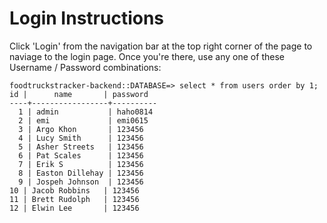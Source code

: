 # Login Instructions

Click 'Login' from the navigation bar at the top right corner of the page to naviage to the 
login page. Once you're there, use any one of these Username / Password combinations:

    foodtruckstracker-backend::DATABASE=> select * from users order by 1;
    id |      name       | password
    ----+-----------------+----------
      1 | admin           | haho0814
      2 | emi             | emi0615
      3 | Argo Khon       | 123456
      4 | Lucy Smith      | 123456
      5 | Asher Streets   | 123456
      6 | Pat Scales      | 123456
      7 | Erik S          | 123456
      8 | Easton Dillehay | 123456
      9 | Jospeh Johnson  | 123456
    10 | Jacob Robbins   | 123456
    11 | Brett Rudolph   | 123456
    12 | Elwin Lee       | 123456